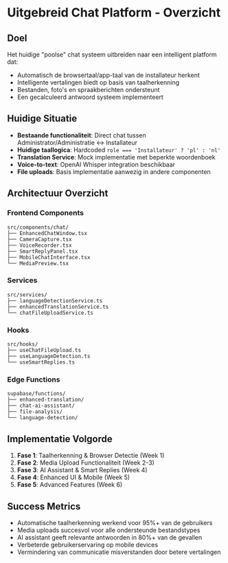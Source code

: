 # Uitgebreid Chat Platform - Overzicht

## Doel
Het huidige "poolse" chat systeem uitbreiden naar een intelligent platform dat:
- Automatisch de browsertaal/app-taal van de installateur herkent
- Intelligente vertalingen biedt op basis van taalherkenning
- Bestanden, foto's en spraakberichten ondersteunt
- Een gecalculeerd antwoord systeem implementeert

## Huidige Situatie
- **Bestaande functionaliteit**: Direct chat tussen Administrator/Administratie ↔ Installateur
- **Huidige taallogica**: Hardcoded `role === 'Installateur' ? 'pl' : 'nl'`
- **Translation Service**: Mock implementatie met beperkte woordenboek
- **Voice-to-text**: OpenAI Whisper integration beschikbaar
- **File uploads**: Basis implementatie aanwezig in andere componenten

## Architectuur Overzicht

### Frontend Components
```
src/components/chat/
├── EnhancedChatWindow.tsx
├── CameraCapture.tsx
├── VoiceRecorder.tsx
├── SmartReplyPanel.tsx
├── MobileChatInterface.tsx
└── MediaPreview.tsx
```

### Services
```
src/services/
├── languageDetectionService.ts
├── enhancedTranslationService.ts
└── chatFileUploadService.ts
```

### Hooks
```
src/hooks/
├── useChatFileUpload.ts
├── useLanguageDetection.ts
└── useSmartReplies.ts
```

### Edge Functions
```
supabase/functions/
├── enhanced-translation/
├── chat-ai-assistant/
├── file-analysis/
└── language-detection/
```

## Implementatie Volgorde
1. **Fase 1**: Taalherkenning & Browser Detectie (Week 1)
2. **Fase 2**: Media Upload Functionaliteit (Week 2-3)
3. **Fase 3**: AI Assistant & Smart Replies (Week 4)
4. **Fase 4**: Enhanced UI & Mobile (Week 5)
5. **Fase 5**: Advanced Features (Week 6)

## Success Metrics
- Automatische taalherkenning werkend voor 95%+ van de gebruikers
- Media uploads succesvol voor alle ondersteunde bestandstypes
- AI assistant geeft relevante antwoorden in 80%+ van de gevallen
- Verbeterde gebruikerservaring op mobile devices
- Vermindering van communicatie misverstanden door betere vertalingen